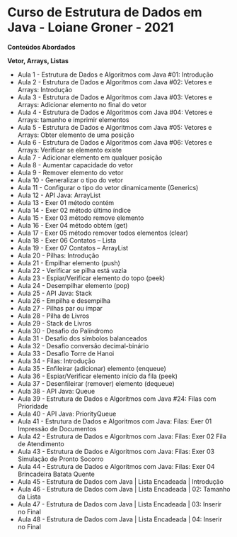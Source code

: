 # Curso de Estrutura de Dados em Java - Loiane Groner - 2021

**Conteúdos Abordados**

**Vetor, Arrays, Listas**
 
 - Aula 1 - Estrutura de Dados e Algoritmos com Java #01: Introdução
 - Aula 2 - Estrutura de Dados e Algoritmos com Java #02: Vetores e Arrays: Introdução
 - Aula 3 - Estrutura de Dados e Algoritmos com Java #03: Vetores e Arrays: Adicionar elemento no final do vetor
 - Aula 4 - Estrutura de Dados e Algoritmos com Java #04: Vetores e Arrays: tamanho e imprimir elementos
 - Aula 5 - Estrutura de Dados e Algoritmos com Java #05: Vetores e Arrays: Obter elemento de uma posição
 - Aula 6 - Estrutura de Dados e Algoritmos com Java #06: Vetores e Arrays: Verificar se elemento existe
 - Aula 7 - Adicionar elemento em qualquer posição
 - Aula 8 - Aumentar capacidade do vetor
 - Aula 9 - Remover elemento do vetor
 - Aula 10 - Generalizar o tipo do vetor
 - Aula 11 - Configurar o tipo do vetor dinamicamente (Generics)
 - Aula 12 - API Java: ArrayList
 - Aula 13 - Exer 01 método contém
 - Aula 14 - Exer 02 método último índice
 - Aula 15 - Exer 03 método remove elemento
 - Aula 16 - Exer 04 método obtém (get)
 - Aula 17 - Exer 05 método remover todos elementos (clear)
 - Aula 18 - Exer 06 Contatos – Lista
 - Aula 19 - Exer 07 Contatos – ArrayList
 - Aula 20 - Pilhas: Introdução
 - Aula 21 - Empilhar elemento (push)
 - Aula 22 - Verificar se pilha está vazia
 - Aula 23 - Espiar/Verificar elemento do topo (peek)
 - Aula 24 - Desempilhar elemento (pop)
 - Aula 25 - API Java: Stack
 - Aula 26 - Empilha e desempilha
 - Aula 27 - Pilhas par ou ímpar
 - Aula 28 - Pilha de Livros
 - Aula 29 - Stack de Livros
 - Aula 30 - Desafio do Palíndromo
 - Aula 31 - Desafio dos símbolos balanceados
 - Aula 32 - Desafio conversão decimal-binário
 - Aula 33 - Desafio Torre de Hanoi
 - Aula 34 - Filas: Introdução
 - Aula 35 - Enfileirar (adicionar) elemento (enqueue)
 - Aula 36 - Espiar/Verificar elemento início da fila (peek)
 - Aula 37 - Desenfileirar (remover) elemento (dequeue)
 - Aula 38 - API Java: Queue
 - Aula 39 - Estrutura de Dados e Algoritmos com Java #24: Filas com Prioridade
 - Aula 40 - API Java: PriorityQueue
 - Aula 41 - Estrutura de Dados e Algoritmos com Java: Filas: Exer 01 Impressão de Documentos
 - Aula 42 - Estrutura de Dados e Algoritmos com Java: Filas: Exer 02 Fila de Atendimento
 - Aula 43 - Estrutura de Dados e Algoritmos com Java: Filas: Exer 03 Simulação de Pronto Socorro
 - Aula 44 - Estrutura de Dados e Algoritmos com Java: Filas: Exer 04 Brincadeira Batata Quente
 - Aula 45 - Estrutura de Dados com Java | Lista Encadeada | Introdução
 - Aula 46 - Estrutura de Dados com Java | Lista Encadeada | 02: Tamanho da Lista
 - Aula 47 - Estrutura de Dados com Java | Lista Encadeada | 03: Inserir no Final
 - Aula 48 - Estrutura de Dados com Java | Lista Encadeada | 04: Inserir no Final